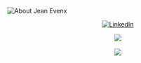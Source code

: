 ![About Jean Evenx](https://github.com/jeanevenx/jeanevenx/blob/d9375c3843a97007e28f49cf49478354f3864bd1/intro-git.gif?raw=true)

<p align="center">
  <a href="https://www.linkedin.com/in/jeanevenx">
    <img src="https://img.shields.io/badge/LinkedIn-0077B5?logo=linkedin&logoColor=white&style=flat" alt="LinkedIn">
  </a>
</p>

<p align="center">
  <img src="https://github-profile-trophy.vercel.app/?username=jeanevenx&theme=matrix&margin-w=5&row=1&column=8">
   <br/> <br/>
  <img src="https://github-readme-streak-stats.herokuapp.com/?user=jeanevenx">
</p>